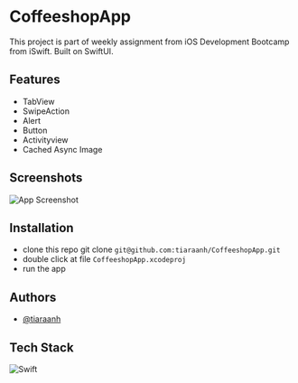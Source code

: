 
# CoffeeshopApp

This project is part of weekly assignment from iOS Development Bootcamp from iSwift. Built on SwiftUI.






## Features

- TabView
- SwipeAction
- Alert
- Button
- Activityview
- Cached Async Image


## Screenshots

![App Screenshot](https://res.cloudinary.com/daqnfi8q7/image/upload/v1670148867/CoffeeshopApp/Screenshot_2022-12-04_at_17.13.55_ft0gly.png)


## Installation

- clone this repo git clone ```git@github.com:tiaraanh/CoffeeshopApp.git```
- double click at file ```CoffeeshopApp.xcodeproj```
- run the app
    
## Authors

- [@tiaraanh](https://github.com/tiaraanh)


## Tech Stack

![Swift](https://img.shields.io/badge/swift-F54A2A?style=for-the-badge&logo=swift&logoColor=white)


